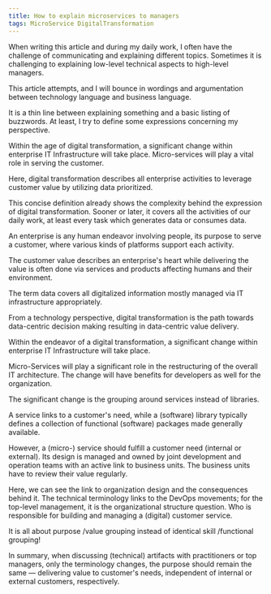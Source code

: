 ```yaml
---
title: How to explain microservices to managers
tags: MicroService DigitalTransformation
---
```


When writing this article and during my daily work, I often have the challenge of communicating and explaining different topics. Sometimes it is challenging to explaining low-level technical aspects to high-level managers.

This article attempts, and I will bounce in wordings and argumentation between technology language and business language.

It is a thin line between explaining something and a basic listing of buzzwords. At least, I try to define some expressions concerning my perspective.

Within the age of digital transformation, a significant change within enterprise IT Infrastructure will take place. Micro-services will play a vital role in serving the customer.

Here, digital transformation describes all enterprise activities to leverage customer value by utilizing data prioritized.

This concise definition already shows the complexity behind the expression of digital transformation. Sooner or later, it covers all the activities of our daily work, at least every task which generates data or consumes data.

An enterprise is any human endeavor involving people, its purpose to serve a customer, where various kinds of platforms support each activity.

The customer value describes an enterprise's heart while delivering the value is often done via services and products affecting humans and their environment.

The term data covers all digitalized information mostly managed via IT infrastructure appropriately.

From a technology perspective, digital transformation is the path towards data-centric decision making resulting in data-centric value delivery.

Within the endeavor of a digital transformation, a significant change within enterprise IT Infrastructure will take place.

Micro-Services will play a significant role in the restructuring of the overall IT architecture. The change will have benefits for developers as well for the organization.

The significant change is the grouping around services instead of libraries.

A service links to a customer's need, while a (software) library typically defines a collection of functional (software) packages made generally available.

However, a (micro-) service should fulfill a customer need (internal or external). Its design is managed and owned by joint development and operation teams with an active link to business units. The business units have to review their value regularly.

Here, we can see the link to organization design and the consequences behind it. The technical terminology links to the DevOps movements; for the top-level management, it is the organizational structure question. Who is responsible for building and managing a (digital) customer service.

It is all about purpose /value grouping instead of identical skill /functional grouping!

In summary, when discussing (technical) artifacts with practitioners or top managers, only the terminology changes, the purpose should remain the same — delivering value to customer's needs, independent of internal or external customers, respectively.

